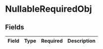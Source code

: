 # NullableRequiredObj


## Fields

| Field       | Type        | Required    | Description |
| ----------- | ----------- | ----------- | ----------- |